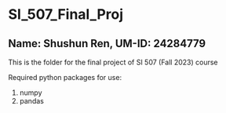 # SI_507_Final_Proj
## Name: Shushun Ren, UM-ID: 24284779
This is the folder for the final project of SI 507 (Fall 2023) course

Required python packages for use:
1. numpy
2. pandas
